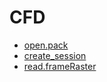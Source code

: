 # CFD



+ [open.pack](CFD/open.pack.1) 
+ [create_session](CFD/create_session.1) 
+ [read.frameRaster](CFD/read.frameRaster.1) 
